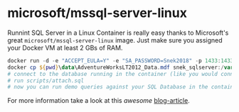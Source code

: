 # microsoft/mssql-server-linux
Runnint SQL Server in a Linux Container is really easy thanks to Microsoft's great `microsoft/mssql-server-linux` image.
Just make sure you assigned your Docker VM at least 2 GBs of RAM.

```powershell
docker run -d -e "ACCEPT_EULA=Y" -e "SA_PASSWORD=Snek2018" -p 1433:1433 --name snek_sqlserver microsoft/mssql-server-linux
docker cp ${pwd}\data\AdventureWorksLT2012_Data.mdf snek_sqlserver:/var/opt/mssql/data/AdventureWorksLT2012_Data.mdf
# connect to the database running in the container (like you would connect to a normal database)
# run scripts/attach.sql
# now you can run demo queries against your SQL Database in the container
```

For more information take a look at this *awesome* [blog-article](https://blogs.msdn.microsoft.com/orrinedenfield/2017/10/sql-server-on-linux-on-docker-quick-and-easy/).

